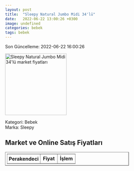```yaml
---
layout: post
title:  "Sleepy Natural Jumbo Midi 34'lü"
date:   2022-06-22 13:00:26 +0300
image: undefined
categories: bebek
tags: bebek
---
```


Son Güncelleme: 2022-06-22 16:00:26

<img src="undefined" width="200" alt="Sleepy Natural Jumbo Midi 34'lü market fiyatları" />

Kategori: Bebek
<br />
Marka: Sleepy

<h2>Market ve Online Satış Fiyatları</h2>

<table border="1" style="padding: 5px;width:80%;">
  <tr>
    <td style="padding: 5px;"><strong>Perakendeci</strong></td>
    <td><strong>Fiyat</strong></td>
    <td><strong>İşlem</strong></td>
  </tr>
  
</table>
